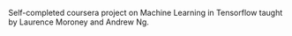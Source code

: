 Self-completed coursera project on Machine Learning in Tensorflow taught by Laurence Moroney and Andrew Ng. 
